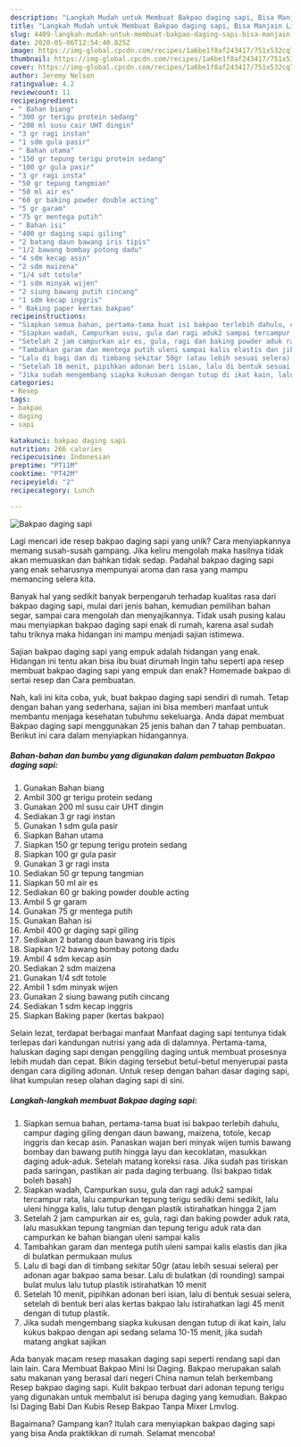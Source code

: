```yaml
---
description: "Langkah Mudah untuk Membuat Bakpao daging sapi, Bisa Manjain Lidah"
title: "Langkah Mudah untuk Membuat Bakpao daging sapi, Bisa Manjain Lidah"
slug: 4409-langkah-mudah-untuk-membuat-bakpao-daging-sapi-bisa-manjain-lidah
date: 2020-05-06T12:54:40.825Z
image: https://img-global.cpcdn.com/recipes/1a6be1f8af243417/751x532cq70/bakpao-daging-sapi-foto-resep-utama.jpg
thumbnail: https://img-global.cpcdn.com/recipes/1a6be1f8af243417/751x532cq70/bakpao-daging-sapi-foto-resep-utama.jpg
cover: https://img-global.cpcdn.com/recipes/1a6be1f8af243417/751x532cq70/bakpao-daging-sapi-foto-resep-utama.jpg
author: Jeremy Nelson
ratingvalue: 4.2
reviewcount: 11
recipeingredient:
- " Bahan biang"
- "300 gr terigu protein sedang"
- "200 ml susu cair UHT dingin"
- "3 gr ragi instan"
- "1 sdm gula pasir"
- " Bahan utama"
- "150 gr tepung terigu protein sedang"
- "100 gr gula pasir"
- "3 gr ragi insta"
- "50 gr tepung tangmian"
- "50 ml air es"
- "60 gr baking powder double acting"
- "5 gr garam"
- "75 gr mentega putih"
- " Bahan isi"
- "400 gr daging sapi giling"
- "2 batang daun bawang iris tipis"
- "1/2 bawang bombay potong dadu"
- "4 sdm kecap asin"
- "2 sdm maizena"
- "1/4 sdt totole"
- "1 sdm minyak wijen"
- "2 siung bawang putih cincang"
- "1 sdm kecap inggris"
- " Baking paper kertas bakpao"
recipeinstructions:
- "Siapkan semua bahan, pertama-tama buat isi bakpao terlebih dahulu, campur daging giling dengan daun bawang, maizena, totole, kecap inggris dan kecap asin. Panaskan wajan beri minyak wijen tumis bawang bombay dan bawang putih hingga layu dan kecoklatan, masukkan daging aduk-aduk. Setelah matang koreksi rasa. Jika sudah pas tiriskan pada saringan, pastikan air pada daging terbuang. (Isi bakpao tidak boleh basah)"
- "Siapkan wadah, Campurkan susu, gula dan ragi aduk2 sampai tercampur rata, lalu campurkan tepung terigu sediki demi sedikit, lalu uleni hingga kalis, lalu tutup dengan plastik istirahatkan hingga 2 jam"
- "Setelah 2 jam campurkan air es, gula, ragi dan baking powder aduk rata, lalu masukkan tepung tangmian dan tepung terigu aduk rata dan campurkan ke bahan biangan uleni sampai kalis"
- "Tambahkan garam dan mentega putih uleni sampai kalis elastis dan jika di bulatkan permukaan mulus"
- "Lalu di bagi dan di timbang sekitar 50gr (atau lebih sesuai selera) per adonan agar bakpao sama besar. Lalu di bulatkan (di rounding) sampai bulat mulus lalu tutup plastik istirahatkan 10 menit"
- "Setelah 10 menit, pipihkan adonan beri isian, lalu di bentuk sesuai selera, setelah di bentuk beri alas kertas bakpao lalu istirahatkan lagi 45 menit dengan di tutup plastik."
- "Jika sudah mengembang siapka kukusan dengan tutup di ikat kain, lalu kukus bakpao dengan api sedang selama 10-15 menit, jika sudah matang angkat sajikan"
categories:
- Resep
tags:
- bakpao
- daging
- sapi

katakunci: bakpao daging sapi 
nutrition: 266 calories
recipecuisine: Indonesian
preptime: "PT11M"
cooktime: "PT42M"
recipeyield: "2"
recipecategory: Lunch

---
```



![Bakpao daging sapi](https://img-global.cpcdn.com/recipes/1a6be1f8af243417/751x532cq70/bakpao-daging-sapi-foto-resep-utama.jpg)

Lagi mencari ide resep bakpao daging sapi yang unik? Cara menyiapkannya memang susah-susah gampang. Jika keliru mengolah maka hasilnya tidak akan memuaskan dan bahkan tidak sedap. Padahal bakpao daging sapi yang enak seharusnya mempunyai aroma dan rasa yang mampu memancing selera kita.

Banyak hal yang sedikit banyak berpengaruh terhadap kualitas rasa dari bakpao daging sapi, mulai dari jenis bahan, kemudian pemilihan bahan segar, sampai cara mengolah dan menyajikannya. Tidak usah pusing kalau mau menyiapkan bakpao daging sapi enak di rumah, karena asal sudah tahu triknya maka hidangan ini mampu menjadi sajian istimewa.

Sajian bakpao daging sapi yang empuk adalah hidangan yang enak. Hidangan ini tentu akan bisa ibu buat dirumah Ingin tahu seperti apa resep membuat bakpao daging sapi yang empuk dan enak? Homemade bakpao di sertai resep dan Cara pembuatan.


Nah, kali ini kita coba, yuk, buat bakpao daging sapi sendiri di rumah. Tetap dengan bahan yang sederhana, sajian ini bisa memberi manfaat untuk membantu menjaga kesehatan tubuhmu sekeluarga. Anda dapat membuat Bakpao daging sapi menggunakan 25 jenis bahan dan 7 tahap pembuatan. Berikut ini cara dalam menyiapkan hidangannya.

<!--inarticleads1-->

##### Bahan-bahan dan bumbu yang digunakan dalam pembuatan Bakpao daging sapi:

1. Gunakan  Bahan biang
1. Ambil 300 gr terigu protein sedang
1. Gunakan 200 ml susu cair UHT dingin
1. Sediakan 3 gr ragi instan
1. Gunakan 1 sdm gula pasir
1. Siapkan  Bahan utama
1. Siapkan 150 gr tepung terigu protein sedang
1. Siapkan 100 gr gula pasir
1. Gunakan 3 gr ragi insta
1. Sediakan 50 gr tepung tangmian
1. Siapkan 50 ml air es
1. Sediakan 60 gr baking powder double acting
1. Ambil 5 gr garam
1. Gunakan 75 gr mentega putih
1. Gunakan  Bahan isi
1. Ambil 400 gr daging sapi giling
1. Sediakan 2 batang daun bawang iris tipis
1. Siapkan 1/2 bawang bombay potong dadu
1. Ambil 4 sdm kecap asin
1. Sediakan 2 sdm maizena
1. Gunakan 1/4 sdt totole
1. Ambil 1 sdm minyak wijen
1. Gunakan 2 siung bawang putih cincang
1. Sediakan 1 sdm kecap inggris
1. Siapkan  Baking paper (kertas bakpao)


Selain lezat, terdapat berbagai manfaat Manfaat daging sapi tentunya tidak terlepas dari kandungan nutrisi yang ada di dalamnya. Pertama-tama, haluskan daging sapi dengan penggiling daging untuk membuat prosesnya lebih mudah dan cepat. Bikin daging tersebut betul-betul menyerupai pasta dengan cara digiling adonan. Untuk resep dengan bahan dasar daging sapi, lihat kumpulan resep olahan daging sapi di sini. 

<!--inarticleads2-->

##### Langkah-langkah membuat Bakpao daging sapi:

1. Siapkan semua bahan, pertama-tama buat isi bakpao terlebih dahulu, campur daging giling dengan daun bawang, maizena, totole, kecap inggris dan kecap asin. Panaskan wajan beri minyak wijen tumis bawang bombay dan bawang putih hingga layu dan kecoklatan, masukkan daging aduk-aduk. Setelah matang koreksi rasa. Jika sudah pas tiriskan pada saringan, pastikan air pada daging terbuang. (Isi bakpao tidak boleh basah)
1. Siapkan wadah, Campurkan susu, gula dan ragi aduk2 sampai tercampur rata, lalu campurkan tepung terigu sediki demi sedikit, lalu uleni hingga kalis, lalu tutup dengan plastik istirahatkan hingga 2 jam
1. Setelah 2 jam campurkan air es, gula, ragi dan baking powder aduk rata, lalu masukkan tepung tangmian dan tepung terigu aduk rata dan campurkan ke bahan biangan uleni sampai kalis
1. Tambahkan garam dan mentega putih uleni sampai kalis elastis dan jika di bulatkan permukaan mulus
1. Lalu di bagi dan di timbang sekitar 50gr (atau lebih sesuai selera) per adonan agar bakpao sama besar. Lalu di bulatkan (di rounding) sampai bulat mulus lalu tutup plastik istirahatkan 10 menit
1. Setelah 10 menit, pipihkan adonan beri isian, lalu di bentuk sesuai selera, setelah di bentuk beri alas kertas bakpao lalu istirahatkan lagi 45 menit dengan di tutup plastik.
1. Jika sudah mengembang siapka kukusan dengan tutup di ikat kain, lalu kukus bakpao dengan api sedang selama 10-15 menit, jika sudah matang angkat sajikan


Ada banyak macam resep masakan daging sapi seperti rendang sapi dan lain lain. Cara Membuat Bakpao Mini Isi Daging. Bakpao merupakan salah satu makanan yang berasal dari negeri China namun telah berkembang Resep bakpao daging sapi. Kulit bakpao terbuat dari adonan tepung terigu yang digunakan untuk membalut isi berupa daging yang kemudian. Bakpao Isi Daging Babi Dan Kubis Resep Bakpao Tanpa Mixer Lmvlog. 

Bagaimana? Gampang kan? Itulah cara menyiapkan bakpao daging sapi yang bisa Anda praktikkan di rumah. Selamat mencoba!
